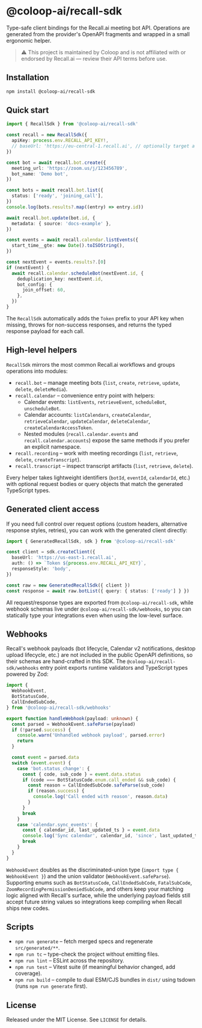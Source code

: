 # @coloop-ai/recall-sdk

Type-safe client bindings for the Recall.ai meeting bot API. Operations are generated from the provider's OpenAPI fragments and wrapped in a small ergonomic helper.

> ⚠️ This project is maintained by Coloop and is not affiliated with or endorsed by Recall.ai — review their API terms before use.

## Installation

```bash
npm install @coloop-ai/recall-sdk
```

## Quick start

```ts
import { RecallSdk } from '@coloop-ai/recall-sdk'

const recall = new RecallSdk({
  apiKey: process.env.RECALL_API_KEY!,
  // baseUrl: 'https://eu-central-1.recall.ai', // optionally target a different region
})

const bot = await recall.bot.create({
  meeting_url: 'https://zoom.us/j/123456789',
  bot_name: 'Demo bot',
})

const bots = await recall.bot.list({
  status: ['ready', 'joining_call'],
})
console.log(bots.results?.map((entry) => entry.id))

await recall.bot.update(bot.id, {
  metadata: { source: 'docs-example' },
})

const events = await recall.calendar.listEvents({
  start_time__gte: new Date().toISOString(),
})

const nextEvent = events.results?.[0]
if (nextEvent) {
  await recall.calendar.scheduleBot(nextEvent.id, {
    deduplication_key: nextEvent.id,
    bot_config: {
      join_offset: 60,
    },
  })
}
```

The `RecallSdk` automatically adds the `Token` prefix to your API key when missing, throws for non-success responses, and returns the typed response payload for each call.

## High-level helpers

`RecallSdk` mirrors the most common Recall.ai workflows and groups operations into modules:

- `recall.bot` – manage meeting bots (`list`, `create`, `retrieve`, `update`, `delete`, `deleteMedia`).
- `recall.calendar` – convenience entry point with helpers:
  - Calendar events: `listEvents`, `retrieveEvent`, `scheduleBot`, `unscheduleBot`.
  - Calendar accounts: `listCalendars`, `createCalendar`, `retrieveCalendar`, `updateCalendar`, `deleteCalendar`, `createCalendarAccessToken`.
  - Nested modules (`recall.calendar.events` and `recall.calendar.accounts`) expose the same methods if you prefer an explicit namespace.
- `recall.recording` – work with meeting recordings (`list`, `retrieve`, `delete`, `createTranscript`).
- `recall.transcript` – inspect transcript artifacts (`list`, `retrieve`, `delete`).

Every helper takes lightweight identifiers (`botId`, `eventId`, `calendarId`, etc.) with optional request bodies or query objects that match the generated TypeScript types.

## Generated client access

If you need full control over request options (custom headers, alternative response styles, retries), you can work with the generated client directly:

```ts
import { GeneratedRecallSdk, sdk } from '@coloop-ai/recall-sdk'

const client = sdk.createClient({
  baseUrl: 'https://us-east-1.recall.ai',
  auth: () => `Token ${process.env.RECALL_API_KEY}`,
  responseStyle: 'body',
})

const raw = new GeneratedRecallSdk({ client })
const response = await raw.botList({ query: { status: ['ready'] } })
```

All request/response types are exported from `@coloop-ai/recall-sdk`, while webhook schemas live under `@coloop-ai/recall-sdk/webhooks`, so you can statically type your integrations even when using the low-level surface.

## Webhooks

Recall's webhook payloads (bot lifecycle, Calendar v2 notifications, desktop upload lifecycle, etc.) are not included in the public OpenAPI definitions, so their schemas are hand-crafted in this SDK. The `@coloop-ai/recall-sdk/webhooks` entry point exports runtime validators and TypeScript types powered by Zod:

```ts
import {
  WebhookEvent,
  BotStatusCode,
  CallEndedSubCode,
} from '@coloop-ai/recall-sdk/webhooks'

export function handleWebhook(payload: unknown) {
  const parsed = WebhookEvent.safeParse(payload)
  if (!parsed.success) {
    console.warn('Unhandled webhook payload', parsed.error)
    return
  }

  const event = parsed.data
  switch (event.event) {
    case 'bot.status_change': {
      const { code, sub_code } = event.data.status
      if (code === BotStatusCode.enum.call_ended && sub_code) {
        const reason = CallEndedSubCode.safeParse(sub_code)
        if (reason.success) {
          console.log('Call ended with reason', reason.data)
        }
      }
      break
    }
    case 'calendar.sync_events': {
      const { calendar_id, last_updated_ts } = event.data
      console.log('Sync calendar', calendar_id, 'since', last_updated_ts)
      break
    }
  }
}
```

`WebhookEvent` doubles as the discriminated-union type (`import type { WebhookEvent }`) and the union validator (`WebhookEvent.safeParse`). Supporting enums such as `BotStatusCode`, `CallEndedSubCode`, `FatalSubCode`, `ZoomRecordingPermissionDeniedSubCode`, and others keep your matching logic aligned with Recall's surface, while the underlying payload fields still accept future string values so integrations keep compiling when Recall ships new codes.

## Scripts

- `npm run generate` – fetch merged specs and regenerate `src/generated/**`.
- `npm run tc` – type-check the project without emitting files.
- `npm run lint` – ESLint across the repository.
- `npm run test` – Vitest suite (if meaningful behavior changed, add coverage).
- `npm run build` – compile to dual ESM/CJS bundles in `dist/` using tsdown (runs `npm run generate` first).

## License

Released under the MIT License. See `LICENSE` for details.
